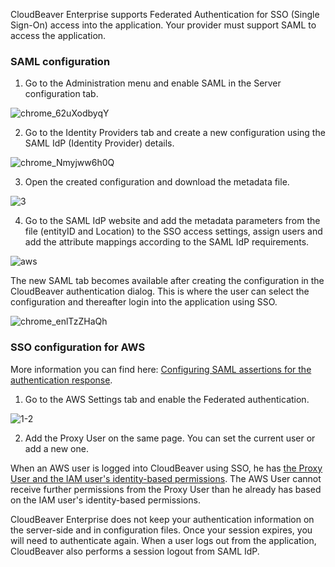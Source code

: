 CloudBeaver Enterprise supports Federated Authentication for SSO (Single Sign-On) access into the application. Your provider must support SAML to access the application.

### SAML configuration

1. Go to the Administration menu and enable SAML in the Server configuration tab.

![chrome_62uXodbyqY](https://user-images.githubusercontent.com/51405061/138426542-34a2ac91-0914-4dc0-8596-f90d37422656.png)

2. Go to the Identity Providers tab and create a new configuration using the SAML IdP (Identity Provider) details.

![chrome_Nmyjww6h0Q](https://user-images.githubusercontent.com/51405061/138426363-b245ce89-aaa9-4e99-9df9-de147ba27689.png)

3. Open the created configuration and download the metadata file.

![3](https://user-images.githubusercontent.com/51405061/138428588-3c7e3b02-a450-4fef-8156-d44540bf2ca7.png)

4. Go to the SAML IdP website and add the metadata parameters from the file (entityID and Location) to the SSO access settings, assign users and add the attribute mappings according to the SAML IdP requirements. 

![aws](https://user-images.githubusercontent.com/51405061/138431332-a516eb11-b493-487f-8ebb-b4e9a3d919f2.png)

The new SAML tab becomes available after creating the configuration in the CloudBeaver authentication dialog. This is where the user can select the configuration and thereafter login into the application using SSO.

![chrome_enlTzZHaQh](https://user-images.githubusercontent.com/51405061/138428908-298910d9-0adc-4258-a59f-ac2e4b51514e.png)

### SSO configuration for AWS
More information you can find here: [Configuring SAML assertions for the authentication response](https://docs.aws.amazon.com/IAM/latest/UserGuide/id_roles_providers_create_saml_assertions.html).
1. Go to the AWS Settings tab and enable the Federated authentication.

![1-2](https://user-images.githubusercontent.com/51405061/138429781-cfac4964-6f15-4b33-99fb-a8591e985463.png)

2. Add the Proxy User on the same page. You can set the current user or add a new one. 

When an AWS user is logged into CloudBeaver using SSO, he has [the Proxy User and the IAM user's identity-based permissions](https://docs.aws.amazon.com/IAM/latest/UserGuide/id_credentials_temp_control-access_getfederationtoken.html). The AWS User cannot receive further permissions from the Proxy User than he already has based on the IAM user's identity-based permissions.

CloudBeaver Enterprise does not keep your authentication information on the server-side and in configuration files.
Once your session expires, you will need to authenticate again. When a user logs out from the application, CloudBeaver also performs a session logout from SAML IdP.


